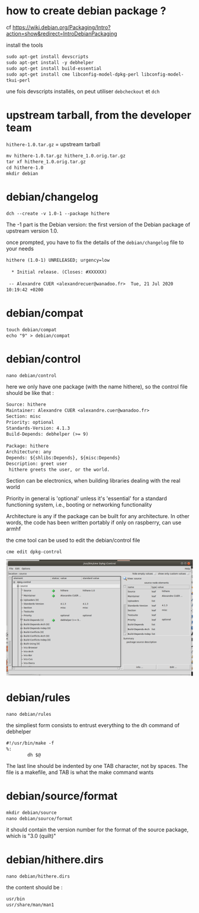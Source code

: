 # how to create debian package ?

cf https://wiki.debian.org/Packaging/Intro?action=show&redirect=IntroDebianPackaging

install the tools
```
sudo apt-get install devscripts
sudo apt-get install -y debhelper
sudo apt-get install build-essential
sudo apt-get install cme libconfig-model-dpkg-perl libconfig-model-tkui-perl
```
une fois devscripts installés, on peut utiliser `debcheckout` et `dch`

# upstream tarball, from the developer team

`hithere-1.0.tar.gz` = upstream tarball

```
mv hithere-1.0.tar.gz hithere_1.0.orig.tar.gz
tar xf hithere_1.0.orig.tar.gz
cd hithere-1.0
mkdir debian
```
# debian/changelog
```
dch --create -v 1.0-1 --package hithere
```
The -1 part is the Debian version: the first version of the Debian package of upstream version 1.0.

once prompted, you have to fix the details of the `debian/changelog` file to your needs
```
hithere (1.0-1) UNRELEASED; urgency=low   

  * Initial release. (Closes: #XXXXXX)

 -- Alexandre CUER <alexandrecuer@wanadoo.fr>  Tue, 21 Jul 2020 10:19:42 +0200
```
# debian/compat
```
touch debian/compat
echo "9" > debian/compat
```
# debian/control

```
nano debian/control
```
here we only have one package (with the name hithere), so the control file should be like that :

```
Source: hithere
Maintainer: Alexandre CUER <alexandre.cuer@wanadoo.fr>
Section: misc
Priority: optional
Standards-Version: 4.1.3
Build-Depends: debhelper (>= 9)

Package: hithere
Architecture: any
Depends: ${shlibs:Depends}, ${misc:Depends}
Description: greet user
 hithere greets the user, or the world.
```
Section can be electronics, when building libraries dealing with the real world

Priority in general is 'optional' unless it's 'essential' for a standard functioning system, i.e., booting or networking functionality

Architecture is any if the package can be built for any architecture. In other words, the code has been written portably
if only on raspberry, can use armhf

the cme tool can be used to edit the debian/control file

```
cme edit dpkg-control
```
![](images/cme.png)

# debian/rules
```
nano debian/rules
```

the simpliest form consists to entrust everything to the dh command of debhelper
```
#!/usr/bin/make -f
%:
        dh $@
```
The last line should be indented by one TAB character, not by spaces. The file is a makefile, and TAB is what the make command wants

# debian/source/format

```
mkdir debian/source
nano debian/source/format
```
it should contain the version number for the format of the source package, which is "3.0 (quilt)"

# debian/hithere.dirs
```
nano debian/hithere.dirs
```
the content should be :

```
usr/bin
usr/share/man/man1
```
